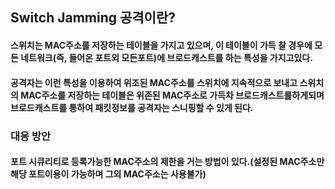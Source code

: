 ## Switch Jamming 공격이란?
#### 스위치는 MAC주소를 저장하는 테이블을 가지고 있으며, 이 테이블이 가득 찰 경우에 모든 네트워크(즉, 들어온 포트외 모든포트)에 브로드캐스트를 하는 특성을 가지고있다. 
#### 공격자는 이런 특성을 이용하여 위조된 MAC주소를 스위치에 지속적으로 보내고 스위치의 MAC주소를 저장하는 테이블은 위존된 MAC주소로 가득차 브로드캐스트를하게되며 브로드캐스트를 통하여 패킷정보를 공격자는 스니핑할 수 있게 된다.


### 대응 방안
#### 포트 시큐리티로 등록가능한 MAC주소의 제한을 거는 방법이 있다.(설정된 MAC주소만 해당 포트이용이 가능하며 그외 MAC주소는 사용불가)
